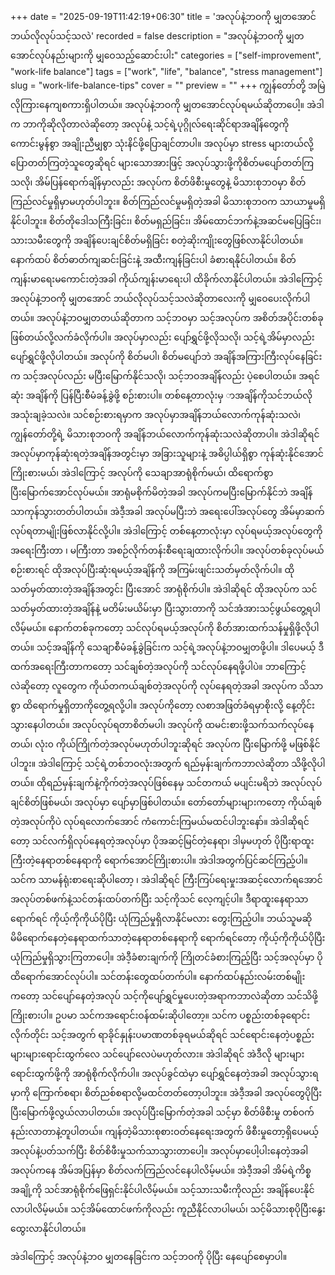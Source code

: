 +++
date = "2025-09-19T11:42:19+06:30"
title = 'အလုပ်နဲ့ဘဝကို မျှတအောင် ဘယ်လိုလုပ်သင့်သလဲ'
recorded = false
description = "အလုပ်နဲ့ဘဝကို မျှတအောင်လုပ်နည်းများကို မျှဝေသည့်ဆောင်းပါး"
categories = ["self-improvement", "work-life balance"]
tags = ["work", "life", "balance", "stress management"]
slug = "work-life-balance-tips"
cover = ""
preview = ""
+++
ကျွန်တော်တို့ အမြဲလိုကြားနေကျစကားရှိပါတယ်။ အလုပ်နဲ့ဘဝကို မျှတအောင်လုပ်ရမယ်ဆိုတာပေါ့။ အဲဒါက ဘာကိုဆိုလိုတာလဲဆိုတော့ အလုပ်နဲ့ သင့်ရဲ့ပုဂ္ဂိုလ်ရေးဆိုင်ရာအချိန်တွေကို ကောင်းမွန်စွာ အချိုးညီမျှစွာ သုံးနိင်ဖို့ပြောချင်တာပါ။ အလုပ်မှာ stress များတယ်လို့ပြောတတ်ကြတဲ့သူတွေဆိုရင် များသောအားဖြင့် အလုပ်သွားဖို့ကိုစိတ်မပျော်တတ်ကြသလို၊ အိမ်ပြန်ရောက်ချိန်မှာလည်း အလုပ်က စိတ်ဖိစီးမှုတွေနဲ့ မိသားစုဘဝမှာ စိတ်ကြည်လင်မှုရှိမှာမဟုတ်ပါဘူး။ စိတ်ကြည်လင်မှုမရှိတဲ့အခါ မိသားစုဘဝက သာယာမှုမရှိနိုင်ပါဘူး။ စိတ်တိုဒေါသကြီးခြင်း၊ စိတ်မရှည်ခြင်း၊ အိမ်ထောင်ဘက်နဲ့အဆင်မပြေခြင်း၊ သားသမီးတွေကို အချိန်ပေးချင်စိတ်မရှိခြင်း စတဲ့ဆိုးကျိုးတွေဖြစ်လာနိုင်ပါတယ်။ နောက်ထပ် စိတ်ဓာတ်ကျဆင်းခြင်းနဲ့ အထီးကျန်ခြင်းပါ ခံစားရနိုင်ပါတယ်။ စိတ်ကျန်းမာရေးမကောင်းတဲ့အခါ ကိုယ်ကျန်းမာရေးပါ ထိခိုက်လာနိုင်ပါတယ်။ အဲဒါကြောင့် အလုပ်နဲ့ဘဝကို မျှတအောင် ဘယ်လိုလုပ်သင့်သလဲဆိုတာလေးကို မျှဝေပေးလိုက်ပါတယ်။
အလုပ်နဲ့ဘဝမျှတတယ်ဆိုတာက သင့်ဘဝမှာ သင့်အလုပ်က အစိတ်အပိုင်းတစ်ခုဖြစ်တယ်လို့လက်ခံလိုက်ပါ။ အလုပ်မှာလည်း ပျော်ရွှင်ဖို့လိုသလို၊ သင့်ရဲ့အိမ်မှာလည်း ပျော်ရွှင်ဖို့လိုပါတယ်။ အလုပ်ကို စိတ်မပါ၊ စိတ်မပျော်ဘဲ အချိန်အကြားကြီးလုပ်နေခြင်းက သင့်အလုပ်လည်း မပြီးမြောက်နိုင်သလို၊ သင့်ဘဝအချိန်လည်း ပဲ့စေပါတယ်။
အရင်ဆုံး အချိန်ကို ပြန်ပြီးစီမံခန့်ခွဲဖို့ စဉ်းစားပါ။ တစ်နေ့တာလုံးမှ ာအချိန်ကိုသင်ဘယ်လိုအသုံးချခဲ့သလဲ။
သင်စဉ်းစားရမှာက အလုပ်မှာအချိန်ဘယ်လောက်ကုန်ဆုံးသလဲ၊ ကျွန်တော်တို့ရဲ့ မိသားစုဘဝကို အချိန်ဘယ်လောက်ကုန်ဆုံးသလဲဆိုတာပါ။ အဲဒါဆိုရင် အလုပ်မှာကုန်ဆုံးရတဲ့အချိန်အတွင်းမှာ အခြားသူများနဲ့ အဓိပ္ပါယ်ရှိစွာ ကုန်ဆုံးနိုင်အောင်ကြိုးစားမယ်၊ အဲဒါကြောင့် အလုပ်ကို သေချာအာရုံစိုက်မယ်၊ ထိရောက်စွာပြီးမြောက်အောင်လုပ်မယ်။ အာရုံမစိုက်မိတဲ့အခါ အလုပ်ကမပြီးမြောက်နိုင်ဘဲ အချိန်သာကုန်သွားတတ်ပါတယ်။ အဲဒီ့အခါ အလုပ်မပြီးဘဲ အရေးပေါ်အလုပ်တွေ အိမ်မှာဆက်လုပ်ရတာမျိုးဖြစ်လာနိုင်လို့ပါ။
အဲဒါကြောင့် တစ်နေ့တာလုံးမှာ လုပ်ရမယ့်အလုပ်တွေကို အရေးကြီးတာ ၊ မကြီးတာ အစဉ်လိုက်တန်းစီရေးချထားလိုက်ပါ။
အလုပ်တစ်ခုလုပ်မယ်စဉ်းစားရင် ထိုအလုပ်ပြီးဆုံးရမယ့်အချိန်ကို အကြမ်းဖျင်းသတ်မှတ်လိုက်ပါ။ ထိုသတ်မှတ်ထားတဲ့အချိန်အတွင်း ပြီးအောင် အာရုံစိုက်ပါ။ အဲဒါဆိုရင် ထိုအလုပ်က သင်သတ်မှတ်ထားတဲ့အချိန်နဲ့ မတိမ်းမယိမ်းမှာ ပြီးသွားတာကို သင်အံအားသင့်ဖွယ်တွေ့ရပါလိမ့်မယ်။
နောက်တစ်ခုကတော့ သင်လုပ်ရမယ့်အလုပ်ကို စိတ်အားထက်သန်မှုရှိဖို့လိုပါတယ်။ သင့်အချိန်ကို သေချာစီမံခန့်ခွဲခြင်းက သင့်ရဲ့အလုပ်နဲ့ဘဝမျှတဖို့ပါ။ ဒါပေမယ့် ဒီထက်အရေးကြီးတာကတော့ သင်ချစ်တဲ့အလုပ်ကို သင်လုပ်နေရဖို့ပါပဲ။ ဘာကြောင့်လဲဆိုတော့ လူတွေက ကိုယ်တကယ်ချစ်တဲ့အလုပ်ကို လုပ်နေရတဲ့အခါ အလုပ်က သိသာစွာ ထိရောက်မှုရှိတာကိုတွေ့ရလို့ပါ။ အလုပ်ကိုတော့ လစာအဖြတ်ခံရမှာစိုးလို့ နေ့တိုင်းသွားနေပါတယ်။ အလုပ်လုပ်ရတာစိတ်မပါ၊ အလုပ်ကို ထမင်းစားဖို့သက်သက်လုပ်နေတယ်၊ လုံး၀ ကိုယ်ကြိုက်တဲ့အလုပ်မဟုတ်ပါဘူးဆိုရင် အလုပ်က ပြီးမြောက်ဖို့ မဖြစ်နိုင်ပါဘူး။ အဲဒါကြောင့် သင့်ရဲ့တစ်ဘဝလုံးအတွက် ရည်မှန်းချက်ကဘာလဲဆိုတာ သိဖို့လိုပါတယ်။ ထိုရည်မှန်းချက်နဲ့ကိုက်တဲ့အလုပ်ဖြစ်နေမှ သင်တကယ် မပျင်းမရိဘဲ အလုပ်လုပ်ချင်စိတ်ဖြစ်မယ်၊ အလုပ်မှာ ပျော်မှာဖြစ်ပါတယ်။
တော်တော်များများကတော့ ကိုယ်ချစ်တဲ့အလုပ်ကိုပဲ လုပ်ရလောက်အောင် ကံကောင်းကြမယ်မထင်ပါဘူးနော်။ အဲဒါဆိုရင်တော့ သင်လက်ရှိလုပ်နေရတဲ့အလုပ်မှာ ပိုအဆင့်မြင်တဲ့နေရာ၊ ဒါမှမဟုတ် ပိုပြီးရာထူးကြီးတဲ့နေရာတစ်နေရာကို ရောက်အောင်ကြိုးစားပါ။ အဲဒါအတွက်ပြင်ဆင်ကြည့်ပါ။ သင်က သာမန်ရုံးစာရေးဆိုပါတော့ ၊ အဲဒါဆိုရင် ကြီးကြပ်ရေးမှုးအဆင့်လောက်ရအောင် အလုပ်တစ်ဖက်နဲ့သင်တန်းထပ်တက်ပြီး သင့်ကိုသင် လေ့ကျင့်ပါ။ ဒီရာထူးနေရာသာရောက်ရင် ကိုယ့်ကိုကိုယ်ပိုပြီး ယုံကြည်မှုရှိလာနိုင်မလား တွေးကြည့်ပါ။ ဘယ်သူမဆို မိမိရောက်နေတဲ့နေရာထက်သာတဲ့နေရာတစ်နေရာကို ရောက်ရင်တော့ ကိုယ့်ကိုကိုယ်ပိုပြီး ယုံကြည်မှုရှိသွားကြတာပေါ့။ အဲဒီ့ခံစားချက်ကို ကြိုတင်ခံစားကြည့်ပြီး သင့်အလုပ်မှာ ပိုထိရောက်အောင်လုပ်ပါ။ သင်တန်းတွေထပ်တက်ပါ။
နောက်ထပ်နည်းလမ်းတစ်မျိုးကတော့ သင်ပျော်နေတဲ့အလုပ် သင့်ကိုပျော်ရွှင်မှုပေးတဲ့အရာကဘာလဲဆိုတာ သင်သိဖို့ကြိုးစားပါ။ ဥပမာ သင်ကအရောင်းဝန်ထမ်းဆိုပါတော့။ သင်က ပစ္စည်းတစ်ခုရောင်းလိုက်တိုင်း သင့်အတွက် ရာခိုင်နှုန်းပမာဏတစ်ခုရမယ်ဆိုရင် သင်ရောင်းနေတဲ့ပစ္စည်းများများရောင်းထွက်လေ သင်ပျော်လေပဲမဟုတ်လား။ အဲဒါဆိုရင် အဲဒီလို များများရောင်းထွက်ဖို့ကို အာရုံစိုက်လိုက်ပါ။
အလုပ်ခွင်ထဲမှာ ပျော်ရွှင်နေတဲ့အခါ အလုပ်သွားရမှာကို ကြောက်စရာ၊ စိတ်ညစ်စရာလို့မထင်တတ်တော့ပါဘူး။ အဲဒီ့အခါ အလုပ်တွေပိုပြီး ပြီးမြောက်ဖို့လွယ်လာပါတယ်။ အလုပ်ပြီးမြောက်တဲ့အခါ သင့်မှာ စိတ်ဖိစီးမှု တစ်ဝက်နည်းလာတာနဲ့တူပါတယ်။ ကျန်တဲ့မိသားစုစားဝတ်နေရေးအတွက် ဖိစီးမှုတော့ရှိပေမယ့် အလုပ်နဲ့ပတ်သက်ပြီး စိတ်စိဖီးမှုသက်သာသွားတာပေါ့။ အလုပ်မှာပေါ့ပါးနေတဲ့အခါ အလုပ်ကနေ အိမ်အပြန်မှာ စိတ်လက်ကြည်လင်နေပါလိမ့်မယ်။ အဲဒီ့အခါ အိမ်ရဲ့ကိစ္စအချို့ကို သင်အာရုံစိုက်ဖြေရှင်းနိုင်ပါလိမ့်မယ်။ သင့်သားသမီးကိုလည်း အချိန်ပေးနိုင်လာပါလိမ့်မယ်။ သင့်အိမ်ထောင်ဖက်ကိုလည်း ကူညီနိုင်လာပါမယ်၊ သင့်မိသားစုပိုပြီးနွေးထွေးလာနိုင်ပါတယ်။

အဲဒါကြောင့် အလုပ်နဲ့ဘ၀ မျှတနေခြင်းက သင့်ဘဝကို ပိုပြီး နေပျော်စေမှာပါ။